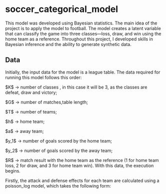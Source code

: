 # soccer_categorical_model

This model was developed using Bayesian statistics. The main idea of the project is to apply the model to football. The model creates a latent variable that can classify the game into three classes—loss, draw, and win using the home team as a reference. Throughout this project, I developed skills in Bayesian inference and the ability to generate synthetic data.

## Data
Initially, the input data for the model is a league table. The data required for running this model follows this order: 

$K\$ -> number of classes , in this case it will be 3, as the classes are defeat, draw and victory;

$G\$ -> number of matches,table length;

$T\$ -> number of teams;

$h\$ -> home team; 

$a\$ -> away team; 

$y_1\$ -> number of goals scored by the home team;

$y_2\$ -> number of goals scored by the away team; 

$R\$ -> match result with the home team as the reference (1 for home team loss, 2 for draw, and 3 for home team win). With this data, the execution begins.

Firstly, the attack and defense effects for each team are calculated using a poisson_log model, which takes the following form:
